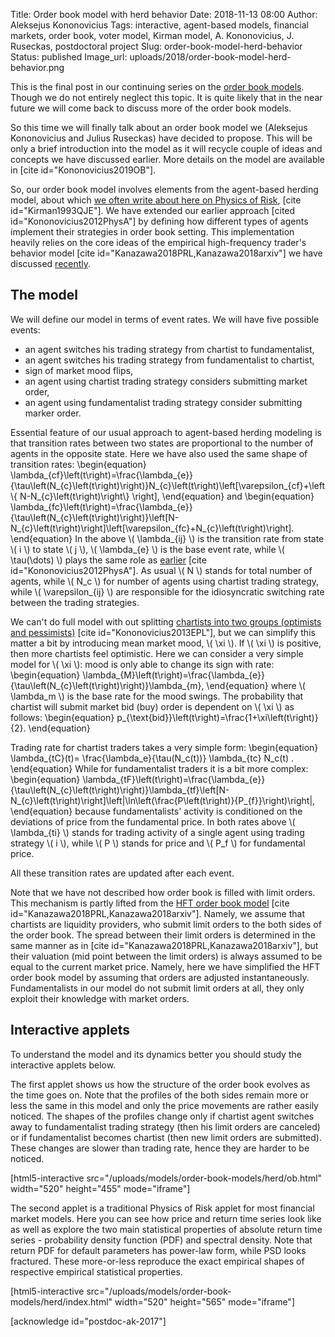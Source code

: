 Title: Order book model with herd behavior
Date: 2018-11-13 08:00
Author: Aleksejus Kononovicius
Tags: interactive, agent-based models, financial markets, order book, voter model, Kirman model, A. Kononovicius, J. Ruseckas, postdoctoral project
Slug: order-book-model-herd-behavior
Status: published
Image_url: uploads/2018/order-book-model-herd-behavior.png

This is the final post in our continuing series on the [order book models](/tag/order-book/).
Though we do not entirely neglect this topic. It is quite likely that in the near
future we will come back to discuss more of the order book models.

So this time we will finally talk about an order book model we (Aleksejus
Kononovicius and Julius Ruseckas) have decided to propose. This will be only a
brief introduction into the model as it will recycle couple of ideas and
concepts we have discussed earlier. More details on the model are available
in [cite id="Kononovicius2019OB"].

So, our order book model involves elements from the agent-based herding model,
about which [we often write about here on Physics of Risk](/tag/kirman-model/),
[cite id="Kirman1993QJE"]. We have extended our earlier approach
[cited id="Kononovicius2012PhysA"] by defining how different types of agents
implement their strategies in order book setting. This implementation heavily
relies on the core ideas of the empirical high-frequency trader's behavior model
[cite id="Kanazawa2018PRL,Kanazawa2018arxiv"] we have discussed
[recently]({filename}/articles/2018/describing-high-frequency-traders-behavior-in-the-order-book.md).<!--more-->

## The model

We will define our model in terms of event rates. We will have five possible
events:

* an agent switches his trading strategy from chartist to fundamentalist,
* an agent switches his trading strategy from fundamentalist to chartist,
* sign of market mood flips,
* an agent using chartist trading strategy considers submitting market order,
* an agent using fundamentalist trading strategy consider submitting marker order.

Essential feature of our usual approach to agent-based herding modeling is that
transition rates between two states are proportional to the number of agents in
the opposite state. Here we have also used the same shape of transition rates:
\begin{equation}
\lambda\_{cf}\left(t\right)=\frac{\lambda\_{e}}{\tau\left(N\_{c}\left(t\right)\right)}N\_{c}\left(t\right)\left[\varepsilon\_{cf}+\left\\\{ N-N\_{c}\left(t\right)\right\\\} \right],
\end{equation}
and
\begin{equation}
\lambda\_{fc}\left(t\right)=\frac{\lambda\_{e}}{\tau\left(N\_{c}\left(t\right)\right)}\left[N-N\_{c}\left(t\right)\right]\left[\varepsilon\_{fc}+N\_{c}\left(t\right)\right].
\end{equation}
In the above \\\( \lambda\_{ij} \\\) is the transition rate from state \\\( i \\\)
to state \\\( j \\\), \\\( \lambda\_{e} \\\) is the base event rate, while
\\\( \tau(\dots) \\\) plays the same role as
[earlier]({filename}/articles/2011/agent-based-herding-model-financial-markets.md)
[cite id="Kononovicius2012PhysA"]. As usual \\\( N \\\) stands for total number
of agents, while \\\( N\_c \\\) for number of agents using chartist trading strategy,
while \\\( \varepsilon\_{ij} \\\) are responsible for the idiosyncratic switching
rate between the trading strategies.

We can't do full model with out splitting
[chartists into two groups (optimists and pessimists)]({filename}/articles/2011/three-group-kirman-agent-based-model-for-financial-markets.md)
[cite id="Kononovicius2013EPL"], but we can simplify this matter a bit by introducing mean market
mood, \\\( \xi \\\). If \\\( \xi \\\) is positive, then more chartists feel
optimistic. Here we can consider a very simple model for \\\( \xi \\\): mood is
only able to change its sign with rate:
\begin{equation}
\lambda\_{M}\left(t\right)=\frac{\lambda\_{e}}{\tau\left(N\_{c}\left(t\right)\right)}\lambda\_{m},
\end{equation}
where \\\( \lambda\_m \\\) is the base rate for the mood swings. The probability
that chartist will submit market bid (buy) order is dependent on \\\( \xi \\\)
as follows:
\begin{equation}
p\_{\text{bid}}\left(t\right)=\frac{1+\xi\left(t\right)}{2}.
\end{equation}

Trading rate for chartist traders takes a very simple form:
\begin{equation}
\lambda\_{tC}(t)= \frac{\lambda\_e}{\tau(N\_c(t))} \lambda\_{tc} N\_c(t) .
\end{equation}
While for fundamentalist traders it is a bit more complex:
\begin{equation}
\lambda\_{tF}\left(t\right)=\frac{\lambda\_{e}}{\tau\left(N\_{c}\left(t\right)\right)}\lambda\_{tf}\left[N-N\_{c}\left(t\right)\right]\left|\ln\left(\frac{P\left(t\right)}{P\_{f}}\right)\right|,
\end{equation}
because fundamentalists' activity is conditioned on the deviations of price from
the fundamental price. In both rates above \\\( \lambda\_{ti} \\\) stands for
trading activity of a single agent using trading strategy \\\( i \\\), while
\\\( P \\\) stands for price and \\\( P\_f \\\) for fundamental price.

All these transition rates are updated after each event.

Note that we have not described how order book is filled with limit orders.
This mechanism is partly lifted from the
[HFT order book model]({filename}/articles/2018/describing-high-frequency-traders-behavior-in-the-order-book.md)
[cite id="Kanazawa2018PRL,Kanazawa2018arxiv"]. Namely, we assume that chartists
are liquidity providers, who submit limit orders to the both sides of the order
book. The spread between their limit orders is determined in the same manner as
in [cite id="Kanazawa2018PRL,Kanazawa2018arxiv"], but their valuation (mid point
between the limit orders) is always assumed to be equal to the current market
price. Namely, here we have simplified the HFT order book model by assuming
that orders are adjusted instantaneously. Fundamentalists in our model do not
submit limit orders at all, they only exploit their knowledge with market orders.

## Interactive applets

To understand the model and its dynamics better you should study the interactive
applets below.

The first applet shows us how the structure of the order book evolves as the
time goes on. Note that the profiles of the both sides remain more or less the
same in this model and only the price movements are rather easily noticed. The
shapes of the profiles change only if chartist agent switches away to
fundamentalist trading strategy (then his limit orders are canceled) or if
fundamentalist becomes chartist (then new limit orders are submitted). These
changes are slower than trading rate, hence they are harder to be noticed.

[html5-interactive
src="/uploads/models/order-book-models/herd/ob.html"
width="520" height="455" mode="iframe"]

The second applet is a traditional Physics of Risk applet for most financial
market models. Here you can see how price and return time series look like
as well as explore the two main statistical properties of absolute return time
series - probability density function (PDF) and spectral density. Note that
return PDF for default parameters has power-law form, while PSD looks fractured.
These more-or-less reproduce the exact empirical shapes of respective empirical
statistical properties.

[html5-interactive
src="/uploads/models/order-book-models/herd/index.html" width="520"
height="565" mode="iframe"]

[acknowledge id="postdoc-ak-2017"]
